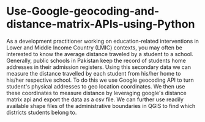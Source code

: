 # Use-Google-geocoding-and-distance-matrix-APIs-using-Python
As a development practitioner working on education-related interventions in Lower and Middle Income Country (LMIC) contexts, you may often be interested to know  the average distance traveled by a student to a school. Generally,  public schools in Pakistan keep the record of students home addresses in their admission registers. Using this secondary data we can measure the distance travelled by each student from his/her home to his/her respective school. To do this we use Google geocoding API to turn student's physical addresses to geo location coordinates. We then use these coordinates to measure distance by leveraging google's distance matrix api and export the data as a csv file. We can further use readily  available shape files of the administrative boundaries in QGIS to find which districts students belong to.   

